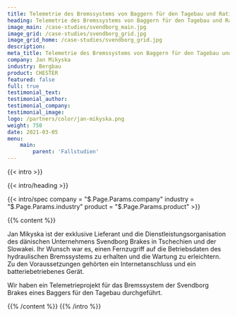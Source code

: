 ```yaml
---
title: Telemetrie des Bremssystems von Baggern für den Tagebau und Rationalisierung der Wartung 
heading: Telemetrie des Bremssystems von Baggern für den Tagebau und Rationalisierung der Wartung 
image_main: /case-studies/svendborg_main.jpg 
image_grid: /case-studies/svendborg_grid.jpg 
image_grid_home: /case-studies/svendborg_grid.jpg 
description: 
meta_title: Telemetrie des Bremssystems von Baggern für den Tagebau und Rationalisierung von Wartung und Diagnose | HARDWARIO Fallstudie 
company: Jan Mikyska 
industry: Bergbau 
product: CHESTER 
featured: false 
full: true 
testimonial_text: 
testimonial_author: 
testimonial_company: 
testimonial_image: 
logo: /partners/color/jan-mikyska.png 
weight: 750 
date: 2021-03-05 
menu:
    main: 
        parent: 'Fallstudien'
---
```


{{< intro >}}

{{< intro/heading >}}

{{< intro/spec company = "$.Page.Params.company" industry = "$.Page.Params.industry" product = "$.Page.Params.product" >}}

{{% content %}}

Jan Mikyska ist der exklusive Lieferant und die Dienstleistungsorganisation des dänischen Unternehmens Svendborg Brakes in Tschechien und der Slowakei. Ihr Wunsch war es, einen Fernzugriff auf die Betriebsdaten des hydraulischen Bremssystems zu erhalten und die Wartung zu erleichtern. Zu den Voraussetzungen gehörten ein Internetanschluss und ein batteriebetriebenes Gerät.

Wir haben ein Telemetrieprojekt für das Bremssystem der Svendborg Brakes eines Baggers für den Tagebau durchgeführt.

{{% /content %}} {{% /intro %}}
